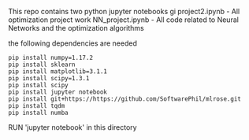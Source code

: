 This repo contains two python jupyter notebooks
gi
project2.ipynb - All optimization project work
NN_project.ipynb - All code related to Neural Networks and the optimization algorithms

the following dependencies are needed
```
pip install numpy=1.17.2
pip install sklearn
pip install matplotlib=3.1.1
pip install scipy=1.3.1
pip install scipy
pip install jupyter notebook
pip install git+https://https://github.com/SoftwarePhil/mlrose.git
pip install tqdm
pip install numba
```

RUN 'jupyter notebook' in this directory 

